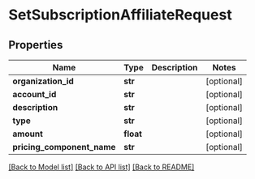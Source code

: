 # SetSubscriptionAffiliateRequest

## Properties
Name | Type | Description | Notes
------------ | ------------- | ------------- | -------------
**organization_id** | **str** |  | [optional] 
**account_id** | **str** |  | [optional] 
**description** | **str** |  | [optional] 
**type** | **str** |  | [optional] 
**amount** | **float** |  | [optional] 
**pricing_component_name** | **str** |  | [optional] 

[[Back to Model list]](../README.md#documentation-for-models) [[Back to API list]](../README.md#documentation-for-api-endpoints) [[Back to README]](../README.md)

